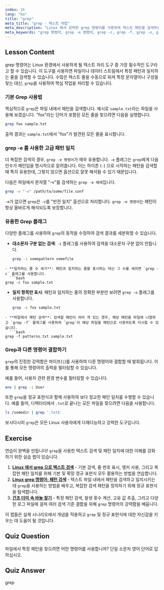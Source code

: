 ```yaml
---
index: 16
lang: "ko"
title: "grep"
meta_title: "grep - 텍스트 마법"
meta_description: "Linux 에서 강력한 grep 명령어를 사용하여 텍스트 패턴을 검색하는 방법을 알아보세요. 이 가이드는 기본 사용법, grep -e 명령어, 개수를 세는 grep -c, 그리고 효과적인 텍스트 처리를 위한 기타 필수 옵션을 다룹니다."
meta_keywords: "grep 명령어, grep -e 명령어, grep -c, grep -f, grep -o, grep -e 예제, 리눅스 grep, 텍스트 검색, 패턴 매칭, 텍스트 처리, 리눅스 튜토리얼"
---
```


## Lesson Content

grep 명령어는 Linux 환경에서 사용하게 될 텍스트 처리 도구 중 가장 필수적인 도구라고 할 수 있습니다. 이 도구를 사용하면 파일이나 데이터 스트림에서 특정 패턴과 일치하는 줄을 검색할 수 있습니다. 수많은 텍스트 줄을 수동으로 뒤져 특정 문자열이나 구성을 찾는 대신, `grep`을 사용하여 핵심 작업을 처리할 수 있습니다.

### 기본 Grep 사용법

핵심적으로 `grep`은 파일 내에서 패턴을 검색합니다. 예시로 `sample.txt`라는 파일을 사용해 보겠습니다. "fox"라는 단어가 포함된 모든 줄을 찾으려면 다음을 실행합니다.

```bash
grep fox sample.txt
```

출력 결과는 `sample.txt`에서 "fox"가 발견된 모든 줄을 표시합니다.

### grep -e 를 사용한 고급 패턴 일치

더 복잡한 검색의 경우, `grep -e 명령어`가 매우 유용합니다. `-e` 플래그는 `grep`에게 다음 인수가 패턴임을 명시적으로 알려줍니다. 이는 하이픈 (`-`) 으로 시작하는 패턴을 검색할 때 특히 유용한데, 그렇지 않으면 옵션으로 잘못 해석될 수 있기 때문입니다.

다음은 파일에서 문자열 "-v"를 검색하는 `grep -e 예제`입니다.

```bash
grep -e "-v" /path/to/some/file.conf
```

`-e`가 없으면 `grep`은 `-v`를 "반전 일치" 옵션으로 처리합니다. `grep -e 명령어`는 패턴이 항상 올바르게 해석되도록 보장합니다.

### 유용한 Grep 플래그

다양한 플래그를 사용하여 `grep`의 동작을 수정하여 검색 결과를 세분화할 수 있습니다.

- **대소문자 구분 없는 검색**: `-i` 플래그를 사용하여 검색을 대소문자 구분 없이 만듭니다.
  ```bash
  grep -i somepattern somefile
  ```

````
- **일치하는 줄 수 세기**: 패턴과 일치하는 줄을 표시하는 대신 그 수를 세려면 `grep -c` 플래그를 사용합니다.
  ```bash
grep -c fox sample.txt
````

- **일치 항목만 표시**: 패턴과 일치하는 줄의 정확한 부분만 보려면 `grep -o` 플래그를 사용합니다.
  ```bash
  grep -o fox sample.txt
  ```

````
- **파일에서 패턴 검색**: 검색할 패턴이 여러 개 있는 경우, 해당 패턴을 파일에 나열하고 `grep -f` 플래그를 사용하여 `grep`이 해당 파일을 패턴으로 사용하도록 지시할 수 있습니다.
  ```bash
grep -f patterns.txt sample.txt
````

### Grep과 다른 명령어 결합하기

`grep`의 진정한 강력함은 파이프(`|`)를 사용하여 다른 명령어와 결합할 때 발휘됩니다. 이를 통해 모든 명령어의 출력을 필터링할 수 있습니다.

예를 들어, 사용자 관련 환경 변수를 필터링할 수 있습니다.

```bash
env | grep -i User
```

또한 `grep`을 정규 표현식과 함께 사용하여 보다 정교한 패턴 일치를 수행할 수 있습니다. 예를 들어, 디렉터리에서 `.txt`로 끝나는 모든 파일을 찾으려면 다음을 사용합니다.

```bash
ls /somedir | grep '.txt$'
```

보시다시피 `grep`은 모든 Linux 사용자에게 다재다능하고 강력한 도구입니다.

## Exercise

연습이 완벽을 만듭니다! `grep`을 사용한 텍스트 검색 및 패턴 일치에 대한 이해를 강화하기 위한 실습 랩이 있습니다.

1.  **[Linux 에서 grep 으로 텍스트 검색](https://labex.io/ko/labs/comptia-search-text-with-grep-in-linux-590841)** - 기본 검색, 줄 번호 표시, 앵커 사용, 그리고 복잡한 패턴 일치를 위해 기본 및 확장 정규 표현식 모두 활용하는 방법을 연습합니다.
2.  **[Linux grep 명령어: 패턴 검색](https://labex.io/ko/labs/linux-linux-grep-command-pattern-searching-219192)** - 텍스트 파일 내에서 패턴을 검색하고 일치시키는 데 `grep`을 사용하는 방법을 배우고, 복잡한 검색 패턴을 정의하기 위해 정규 표현식을 탐색합니다.
3.  **[건초 더미 속 바늘 찾기](https://labex.io/ko/labs/linux-needle-in-the-haystack-388109)** - 특정 패턴 검색, 발생 횟수 계산, 고유 값 추출, 그리고 다양한 로그 파일에 걸쳐 여러 검색 기준 결합을 위해 `grep` 명령어의 강력함을 배웁니다.

이 랩들은 실제 시나리오에서 개념을 적용하고 `grep` 및 정규 표현식에 대한 자신감을 키우는 데 도움이 될 것입니다.

## Quiz Question

파일에서 특정 패턴을 찾으려면 어떤 명령어를 사용합니까? 단일 소문자 영어 단어로 답하십시오.

## Quiz Answer

grep
